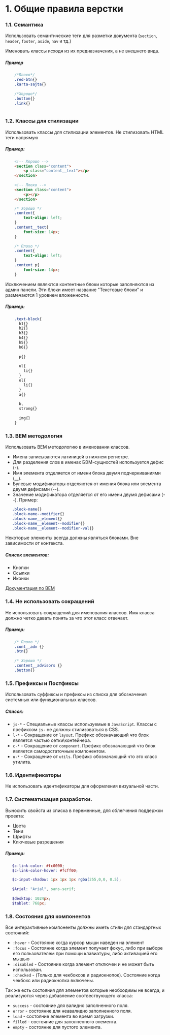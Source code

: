 # 1. Общие правила верстки

### 1.1. Семантика
Использовать семантические теги для разметки документа (`section`, `header`, `footer`, `aside`, `nav` и тд.)

Именовать классы исходя из их предназначения, а не внешнего вида. 

##### Пример
```css
    /*Плохо*/
    .red-btn{}
    .karta-sajta{}
    
    /*Хорошо*/
    .button{}
    .link{}
    
```


### 1.2. Классы для стилизации
Использовать классы для стилизации элементов. Не стилизовать HTML теги напрямую

##### Пример:
```html
    <!-- Хорошо -->
    <section class="content">
        <p class="content__text"></p>
    </section>
    
    <!-- Плохо -->
    <section class="content">
        <p></p>
    </section>
```

```css
    /* Хорошо */
    .content{
        text-align: left;
    }
    .content__text{
        font-size: 14px;
    }
    
    /* Плохо */
    .content{
        text-align: left;
    }
    .content p{
        font-size: 14px;
    }
```

Исключением являются контентные блоки которые заполняются из админ панели. Эти блоки имеет название "Текстовые блоки" и размечаются 1 уровнем вложенности. 
##### Пример:

```scss
    .text-block{
      h1{}
      h2{}
      h3{}
      h4{}
      h5{}
      h6{}
        
      p{}
        
      ul{ 
        li{}
      }
      ol{
        li{}
      }
      a{}
        
      b, 
      strong{}
        
      img{}
    }
```
### 1.3. BEM методология
Использовать BEM методологию в именовании классов. 
- Имена записываются латиницей в нижнем регистре.
- Для разделения слов в именах БЭМ-сущностей используется дефис (-).
- Имя элемента отделяется от имени блока двумя подчеркиваниями (__).
- Булевые модификаторы отделяются от имения блока или элемента двумя дефисами (--).
- Значение модификатора отделяется от его имени двумя дефисами (--).
Пример: 

```css
   .block-name{}
   .block-name--modifier{}
   .block-name__element{}
   .block-name__element--modifier{}
   .block-name__element--modifier-val{}
```

Некоторые элементы всегда должны являться блоками. Вне зависимости от контекста.

##### Список элементов: 
- Кнопки
- Ссылки
- Иконки

[Документация по BEM](https://ru.bem.info/methodology/quick-start/)

### 1.4. Не использовать сокращений
Не использовать сокращений для именования классов. Имя класса должно четко давать понять за что этот класс отвечает.

##### Пример:
```css
    /* Плохо */
    .cont__adv {}
    .btn{}
    
    /* Хорошо */
    .content__advisors {}
    .button{}
```


### 1.5. Префиксы и Постфиксы
Использовать суффиксы и префиксы из списка для обозначения системных или функциональных классов.

##### Список:
- `js-*` - Специальные классы используемые в `JavaScript`. Классы с префиксом `js-`  не должны стилизоваться в CSS.
- `l-*` - Сокращение от `layout`. Префикс обозначающий что блок является частью сетки\контейнера. 
- `c-*` - Сокращение от `component`. Префикс обозначающий что блок является самодостаточным компонентом. 
- `u-*` - Сокращение от `utils`. Префикс обозначающий что это класс утилита. 

### 1.6. Идентификаторы
Не использовать идентификаторы для оформления визуальной части.


### 1.7. Систематизация разработки. 
Выносить свойста из списка в переменные, для облегчения поддержки проекта:

- Цвета
- Тени
- Шрифты
- Ключевые разрешения

##### Пример:
```scss
   $c-link-color: #fc0000;
   $c-link-color-hover: #fcff00;

   $c-input-shadow: 1px 1px 1px rgba(255,0,0, 0.5);
   
   $Arial: "Arial", sans-serif;
   
   $desktop: 1024px;
   $tablet: 768px;
```

### 1.8. Состояния для компонентов
Все интерактивные компоненты должны иметь стили для стандартных состояний:
- `:hover` - Состояние когда курсор мыши наведен на элемент
- `:focus` - Состояние когда элемент получает фокус, либо при выборе его пользователем при помощи клавиатуры, либо активацией его мышью 
- `:disabled` - Состояние когда элемент отключен и не может быть использован.
- `:сhecked` - (Только для чекбоксов и радиокнопок). Состояние когда чекбокс или радиокнопка включены.

Так же есть состояния для элементов которые необходимы не всегда, и реализуются через добавление соотвествующего класса:
- `success` - состояние для валидно заполненного поля. 
- `error` - состояние для неавалидно заполненного поля.
- `load`  - состояние элемента во время загрузки.
- `filled` - состояние для заполненного элемента.
- `empty` - состояние для пустого элемента.

